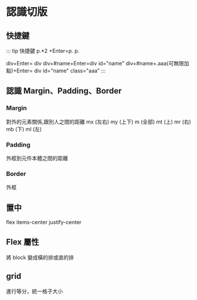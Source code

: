 # 認識切版

## 快捷鍵
::: tip 快捷鍵
p.*2 +Enter=p.  p. 

div+Enter= div
div+#name+Enter=div id="name"
div+#name+.aaa(可無限加點)+Enter= div id="name"  class="aaa"
:::

## 認識 Margin、Padding、Border

### Margin
對外的元素關係,跟別人之間的距離
mx (左右) my (上下) m (全部) mt (上) mr (右) mb (下) ml (左)
### Padding
外框到元件本體之間的距離
### Border
外框

## 置中
flex items-center justify-center

## Flex 屬性
將 block 變成橫的排或直的排

## grid
進行等分，統一格子大小
